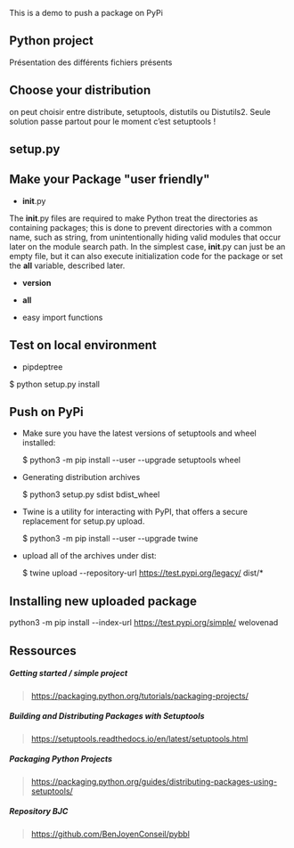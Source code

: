 This is a demo to push a package on PyPi

## Python project
Présentation des différents fichiers présents

## Choose your distribution
on peut choisir entre distribute, setuptools, distutils ou Distutils2.
Seule solution passe partout pour le moment c’est setuptools !

## setup.py

## Make your Package "user friendly"
- __init__.py

The __init__.py files are required to make Python treat the directories as containing packages; 
this is done to prevent directories with a common name, such as string, from unintentionally hiding 
valid modules that occur later on the module search path. 
In the simplest case, __init__.py can just be an empty file, but it can also execute initialization 
code for the package or set the __all__ variable, described later.

- __version__

- __all__

- easy import functions

## Test on local environment

- pipdeptree

$ python setup.py install

## Push on PyPi

- Make sure you have the latest versions of setuptools and wheel installed:

    $ python3 -m pip install --user --upgrade setuptools wheel

- Generating distribution archives

    $ python3 setup.py sdist bdist_wheel

- Twine is a utility for interacting with PyPI, that offers a secure replacement for setup.py upload.	
    
    $ python3 -m pip install --user --upgrade twine

- upload all of the archives under dist:

 	$ twine upload --repository-url https://test.pypi.org/legacy/ dist/*
	
## Installing new uploaded package

python3 -m pip install --index-url https://test.pypi.org/simple/ welovenad

## Ressources

##### Getting started / simple project
> https://packaging.python.org/tutorials/packaging-projects/

##### Building and Distributing Packages with Setuptools
> https://setuptools.readthedocs.io/en/latest/setuptools.html

##### Packaging Python Projects
> https://packaging.python.org/guides/distributing-packages-using-setuptools/

##### Repository BJC 
> https://github.com/BenJoyenConseil/pybbl